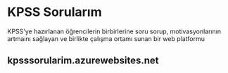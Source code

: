 # KPSS Sorularım
KPSS'ye hazırlanan öğrencilerin birbirlerine soru sorup, motivasyonlarının artmaını sağlayan ve birlikte çalışma ortamı sunan bir web platformu

## kpsssorularim.azurewebsites.net
